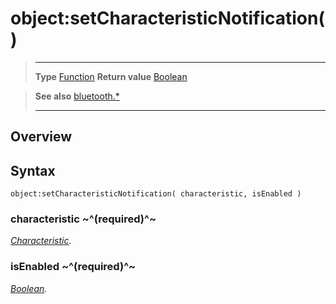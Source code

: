 # object:setCharacteristicNotification()

> --------------------- ------------------------------------------------------------------------------------------
> __Type__              [Function](https://docs.coronalabs.com/api/type/Function.html)
> __Return value__      [Boolean](https://docs.coronalabs.com/api/type/Boolean.html)


> __See also__          [bluetooth.*](/plugin/bluetooth/)
> --------------------- ------------------------------------------------------------------------------------------

## Overview

## Syntax

	object:setCharacteristicNotification( characteristic, isEnabled )

### characteristic ~^(required)^~
_[Characteristic](/plugin/bluetooth/type/Characteristic/)._

### isEnabled ~^(required)^~
_[Boolean](https://docs.coronalabs.com/api/type/Boolean.html)._